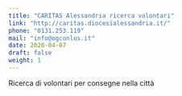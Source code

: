 ```yaml
---
title: "CARITAS Alessandria ricerca volontari"
link: "http://caritas.diocesialessandria.it/"
phone: "0131.253.119"
mail: "info@ogconlus.it"
date: 2020-04-07
draft: false
weight: 1
---
```


Ricerca di volontari per consegne nella città